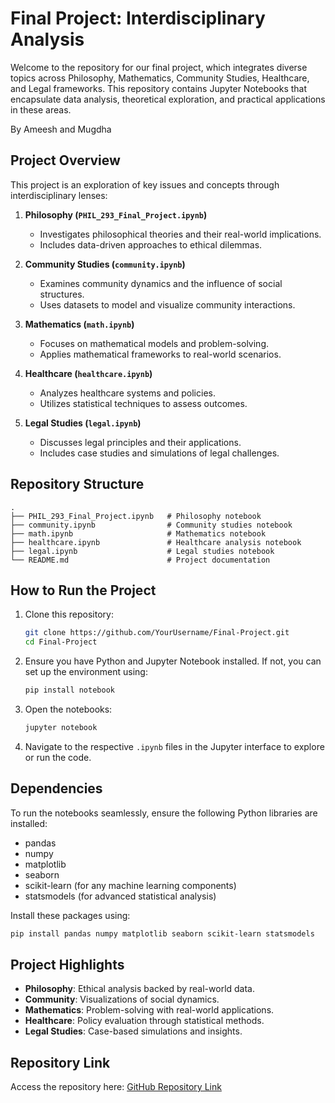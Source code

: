
# Final Project: Interdisciplinary Analysis

Welcome to the repository for our final project, which integrates diverse topics across Philosophy, Mathematics, Community Studies, Healthcare, and Legal frameworks. This repository contains Jupyter Notebooks that encapsulate data analysis, theoretical exploration, and practical applications in these areas.

By Ameesh and Mugdha 
## Project Overview

This project is an exploration of key issues and concepts through interdisciplinary lenses:

1. **Philosophy (`PHIL_293_Final_Project.ipynb`)**
   - Investigates philosophical theories and their real-world implications.
   - Includes data-driven approaches to ethical dilemmas.

2. **Community Studies (`community.ipynb`)**
   - Examines community dynamics and the influence of social structures.
   - Uses datasets to model and visualize community interactions.

3. **Mathematics (`math.ipynb`)**
   - Focuses on mathematical models and problem-solving.
   - Applies mathematical frameworks to real-world scenarios.

4. **Healthcare (`healthcare.ipynb`)**
   - Analyzes healthcare systems and policies.
   - Utilizes statistical techniques to assess outcomes.

5. **Legal Studies (`legal.ipynb`)**
   - Discusses legal principles and their applications.
   - Includes case studies and simulations of legal challenges.

## Repository Structure

```
.
├── PHIL_293_Final_Project.ipynb   # Philosophy notebook
├── community.ipynb                # Community studies notebook
├── math.ipynb                     # Mathematics notebook
├── healthcare.ipynb               # Healthcare analysis notebook
├── legal.ipynb                    # Legal studies notebook
└── README.md                      # Project documentation
```

## How to Run the Project

1. Clone this repository:
   ```bash
   git clone https://github.com/YourUsername/Final-Project.git
   cd Final-Project
   ```
2. Ensure you have Python and Jupyter Notebook installed. If not, you can set up the environment using:
   ```bash
   pip install notebook
   ```
3. Open the notebooks:
   ```bash
   jupyter notebook
   ```
4. Navigate to the respective `.ipynb` files in the Jupyter interface to explore or run the code.

## Dependencies

To run the notebooks seamlessly, ensure the following Python libraries are installed:

- pandas
- numpy
- matplotlib
- seaborn
- scikit-learn (for any machine learning components)
- statsmodels (for advanced statistical analysis)

Install these packages using:
```bash
pip install pandas numpy matplotlib seaborn scikit-learn statsmodels
```

## Project Highlights

- **Philosophy**: Ethical analysis backed by real-world data.
- **Community**: Visualizations of social dynamics.
- **Mathematics**: Problem-solving with real-world applications.
- **Healthcare**: Policy evaluation through statistical methods.
- **Legal Studies**: Case-based simulations and insights.

## Repository Link

Access the repository here: [GitHub Repository Link](https://github.com/YourUsername/Final-Project)
